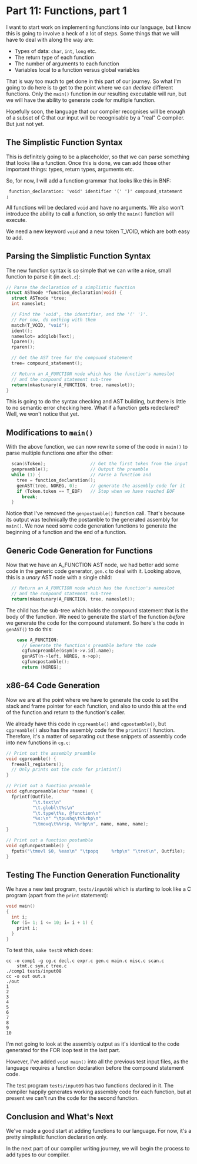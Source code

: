 # Part 11: Functions, part 1

I want to start work on implementing functions into our language, but I
know this is going to involve a heck of a lot of steps. Some things
that we will have to deal with along the way are:

 + Types of data: `char`, `int`, `long` etc.
 + The return type of each function
 + The number of arguments to each function
 + Variables local to a function versus global variables

That is way too much to get done in this part of our journey. So what I'm
going to do here is to get to the point where we can *declare* different
functions. Only the `main()` function in our resulting executable will
run, but we will have the ability to generate code for multiple function.

Hopefully soon, the language that our compiler recognises will be
enough of a subset of C that our input will be recognisable by a "real" C
compiler. But just not yet.

## The Simplistic Function Syntax

This is definitely going to be a placeholder, so that we can parse
something that looks like a function. Once this is done, we can add
those other important things: types, return types, arguments etc.

So, for now, I will add a function grammar that looks like this in BNF:

```
 function_declaration: 'void' identifier '(' ')' compound_statement   ;
```

All functions will be declared `void` and have no arguments. We also won't
introduce the ability to call a function, so only the `main()` function
will execute.

We need a new keyword `void` and a new token T_VOID, which are both easy to
add.

## Parsing the Simplistic Function Syntax

The new function syntax is so simple that we can write a nice, small function
to parse it (in `decl.c`):

```c
// Parse the declaration of a simplistic function
struct ASTnode *function_declaration(void) {
  struct ASTnode *tree;
  int nameslot;

  // Find the 'void', the identifier, and the '(' ')'.
  // For now, do nothing with them
  match(T_VOID, "void");
  ident();
  nameslot= addglob(Text);
  lparen();
  rparen();

  // Get the AST tree for the compound statement
  tree= compound_statement();

  // Return an A_FUNCTION node which has the function's nameslot
  // and the compound statement sub-tree
  return(mkastunary(A_FUNCTION, tree, nameslot));
}
```

This is going to do the syntax checking and AST building, but there is
little to no semantic error checking here. What if a function gets
redeclared? Well, we won't notice that yet.

## Modifications to `main()`

With the above function, we can now rewrite some of the code in `main()`
to parse multiple functions one after the other:

```c
  scan(&Token);                 // Get the first token from the input
  genpreamble();                // Output the preamble
  while (1) {                   // Parse a function and
    tree = function_declaration();
    genAST(tree, NOREG, 0);     // generate the assembly code for it
    if (Token.token == T_EOF)   // Stop when we have reached EOF
      break;
  }
```

Notice that I've removed the `genpostamble()` function call. That's because
its output was technically the postamble to the generated assembly for
`main()`. We now need some code generation functions to generate the
beginning of a function and the end of a function.

## Generic Code Generation for Functions

Now that we have an A_FUNCTION AST node, we had better add some code
in the generic code generator, `gen.c` to deal with it. Looking above,
this is a *unary* AST node with a single child:

```c
  // Return an A_FUNCTION node which has the function's nameslot
  // and the compound statement sub-tree
  return(mkastunary(A_FUNCTION, tree, nameslot));
```

The child has the sub-tree which holds the compound statement that
is the body of the function. We need to generate the start of the
function *before* we generate the code for the compound statement.
So here's the code in `genAST()` to do this:

```c
    case A_FUNCTION:
      // Generate the function's preamble before the code
      cgfuncpreamble(Gsym[n->v.id].name);
      genAST(n->left, NOREG, n->op);
      cgfuncpostamble();
      return (NOREG);
```

## x86-64 Code Generation

Now we are at the point where we have to generate the code to set the
stack and frame pointer for each function, and also to undo this at
the end of the function and return to the function's caller.

We already have this code in `cgpreamble()` and `cgpostamble()`, but
`cgpreamble()` also has the assembly code for the `printint()` function.
Therefore, it's a matter of separating out these snippets of assembly
code into new functions in `cg.c`:

```c
// Print out the assembly preamble
void cgpreamble() {
  freeall_registers();
  // Only prints out the code for printint()
}

// Print out a function preamble
void cgfuncpreamble(char *name) {
  fprintf(Outfile,
          "\t.text\n"
          "\t.globl\t%s\n"
          "\t.type\t%s, @function\n"
          "%s:\n" "\tpushq\t%%rbp\n"
          "\tmovq\t%%rsp, %%rbp\n", name, name, name);
}

// Print out a function postamble
void cgfuncpostamble() {
  fputs("\tmovl $0, %eax\n" "\tpopq     %rbp\n" "\tret\n", Outfile);
}
```

## Testing The Function Generation Functionality

We have a new test program, `tests/input08` which is starting to look
like a C program (apart from the `print` statement):

```c
void main()
{
  int i;
  for (i= 1; i <= 10; i= i + 1) {
    print i;
  }
}
```

To test this, `make test8` which does:

```
cc -o comp1 -g cg.c decl.c expr.c gen.c main.c misc.c scan.c
    stmt.c sym.c tree.c
./comp1 tests/input08
cc -o out out.s
./out
1
2
3
4
5
6
7
8
9
10
```

I'm not going to look at the assembly output as it's identical to the
code generated for the FOR loop test in the last part.

However, I've added `void main()` into all the previous test input files,
as the language requires a function declaration before the compound
statement code.

The test program `tests/input09` has two functions declared in it.
The compiler happily generates working assembly code for each function,
but at present we can't run the code for the second function.

## Conclusion and What's Next

We've made a good start at adding functions to our language. For now,
it's a pretty simplistic function declaration only.

In the next part of our compiler writing journey, we will begin
the process to add types to our compiler.
